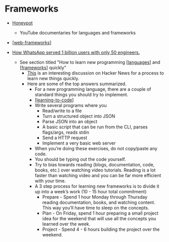 Frameworks
==========

* [Honeypot](https://www.youtube.com/channel/UCsUalyRg43M8D60mtHe6YcA) 
    * YouTube documentaries for languages and frameworks



* [[web-frameworks]]



* [How WhatsApp served 1 billion users with only 50 engineers.](https://www.quastor.org/p/how-whatsapp-scaled-to-1-billion)
    * See section titled "How to learn new programming [[languages]] and [[frameworks]] quickly"
        * [This](https://news.ycombinator.com/item?id=28017289) is an interesting discussion on Hacker News for a process to learn new things quickly.
        * Here are some of the top answers summarized.
            * For a new programming language, there are a couple of standard things you should try to implement.
            * [[learning-to-code]]
            * Write several programs where you
                * Read/write to a file
                * Turn a structured object into JSON
                * Parse JSON into an object
                * A basic script that can be run from the CLI, parses flags/args, reads stdin
                * Send a HTTP request
                * Implement a very basic web server
            * When you’re doing these exercises, do not copy/paste any code.
            * You should be typing out the code yourself.
            * Try to bias towards reading (blogs, documentation, code, books, etc.) over watching video tutorials. Reading is a lot faster than watching video and you can be far more efficient with your time.
            * A 3 step process for learning new frameworks is to divide it up into a week’s work (10 - 15 hour total commitment)
                * Prepare - Spend 1 hour Monday through Thursday reading documentation, books, and watching content. This way you’ll have time to sleep on the concepts.
                * Plan - On Friday, spend 1 hour preparing a small project idea for the weekend that will use all the concepts you learned over the week.
                * Project - Spend 4 - 6 hours building the project over the weekend.

[//begin]: # "Autogenerated link references for markdown compatibility"
[web-frameworks]: web-frameworks.md "Web Frameworks"
[languages]: languages.md "Languages"
[frameworks]: frameworks.md "Frameworks"
[learning-to-code]: learning-to-code.md "Learning Programming"
[//end]: # "Autogenerated link references"